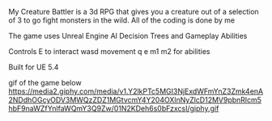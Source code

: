 My Creature Battler is a 3d RPG that gives you a creature out of a selection of 3 to go fight monsters in the wild. All of the coding is done by me

The game uses Unreal Engine AI Decision Trees and Gameplay Abilities

Controls
E to interact
wasd movement
q e m1 m2 for abilities

Built for UE 5.4

gif of the game below
https://media2.giphy.com/media/v1.Y2lkPTc5MGI3NjExdWFmYnZ3Zmk4enA2NDdhOGcyODV3MWQzZDZ1MGtvcmY4Y204OXlnNyZlcD12MV9pbnRlcm5hbF9naWZfYnlfaWQmY3Q9Zw/01N2KDeh6s0bFzxcsI/giphy.gif

